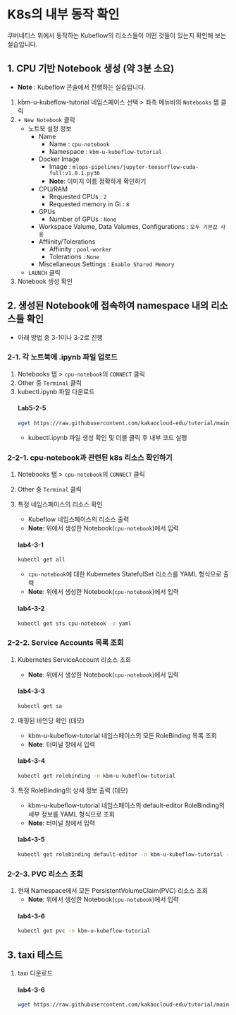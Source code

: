 # K8s의 내부 동작 확인

쿠버네티스 위에서 동작하는 Kubeflow의 리소스들이 어떤 것들이 있는지 확인해 보는 실습입니다.

## 1. CPU 기반 Notebook 생성 (약 3분 소요)
   - **Note** : Kubeflow 콘솔에서 진행하는 실습입니다.

1. kbm-u-kubeflow-tutorial 네임스페이스 선택 > 좌측 메뉴바의 `Notebooks` 탭 클릭 
2. `+ New Notebook` 클릭
   - 노트북 설정 정보
      - Name
         - Name : `cpu-notebook`
         - Namespace : `kbm-u-kubeflow-tutorial`
      - Docker Image
         - Image : `mlops-pipelines/jupyter-tensorflow-cuda-full:v1.0.1.py36`
         - **Note**: 이미지 이름 정확하게 확인하기
      - CPU/RAM
         -  Requested CPUs : `2`
         - Requested memory in Gi : `8`
      - GPUs
         - Number of GPUs : `None`
      - Workspace Valume, Data Valumes, Configurations : `모두 기본값 사용`
      - Affiinity/Tolerations
         - Affiinity : `pool-worker` 
         - Tolerations : `None` 
      - Miscellaneous Settings : `Enable Shared Memory`
   - `LAUNCH` 클릭
3. Notebook 생성 확인


## 2. 생성된 Notebook에 접속하여 namespace 내의 리소스들 확인
- 아래 방법 중 3-1이나 3-2로 진행

### 2-1. 각 노트북에 .ipynb 파일 업로드
1. Notebooks 탭 > `cpu-notebook`의 `CONNECT` 클릭
2. Other 중 `Terminal` 클릭
3. kubectl.ipynb 파일 다운로드
   #### **Lab5-2-5**
   ```bash
   wget https://raw.githubusercontent.com/kakaocloud-edu/tutorial/main/DataAnalyzeCourse/src/day3/ipynb/kubectl.ipynb
   ```
   - kubectl.ipynb 파일 생성 확인 및 더블 클릭 후 내부 코드 실행

### 2-2-1. cpu-notebook과 관련된 k8s 리소스 확인하기
1. Notebooks 탭 > `cpu-notebook`의 `CONNECT` 클릭
2. Other 중 `Terminal` 클릭
3. 특정 네임스페이스의 리소스 확인
   - Kubeflow 네임스페이스의 리소스 출력
   - **Note**: 위에서 생성한 Notebook(`cpu-notebook`)에서 입력
   #### **lab4-3-1**
   ```bash
   kubectl get all
   ```

   - `cpu-notebook`에 대한 Kubernetes StatefulSet 리소스를 YAML 형식으로 출력
   - **Note**: 위에서 생성한 Notebook(`cpu-notebook`)에서 입력
   #### **lab4-3-2**
   ```bash
   kubectl get sts cpu-notebook -o yaml
   ```

### 2-2-2. Service Accounts 목록 조회
1. Kubernetes ServiceAccount 리소스 조회 
   - **Note**: 위에서 생성한 Notebook(`cpu-notebook`)에서 입력
   #### **lab4-3-3**
   ```bash
   kubectl get sa
   ```
2. 매핑된 바인딩 확인 (데모)
   - kbm-u-kubeflow-tutorial 네임스페이스의 모든 RoleBinding 목록 조회
   - **Note**: 터미널 창에서 입력
   #### **lab4-3-4**
   ```bash
   kubectl get rolebinding -n kbm-u-kubeflow-tutorial
   ```

3. 특정 RoleBinding의 상세 정보 출력 (데모)
   - kbm-u-kubeflow-tutorial 네임스페이스의 default-editor RoleBinding의 세부 정보를 YAML 형식으로 조회
   - **Note**: 터미널 창에서 입력
   #### **lab4-3-5**
   ```bash
   kubectl get rolebinding default-editor -n kbm-u-kubeflow-tutorial -o yaml
   ```

### 2-2-3. PVC 리소스 조회
1. 현재 Namespace에서 모든 PersistentVolumeClaim(PVC) 리소스 조회
   - **Note**: 위에서 생성한 Notebook(`cpu-notebook`)에서 입력
   #### **lab4-3-6**
   ```bash
   kubectl get pvc -n kbm-u-kubeflow-tutorial
   ```

## 3. taxi 테스트
1. taxi 다운로드

   #### **lab4-3-6**
   ```bash
   wget https://raw.githubusercontent.com/kakaocloud-edu/tutorial/main/DataAnalyzeCourse/src/day3/ipynb/taxi.ipynb
   ```

